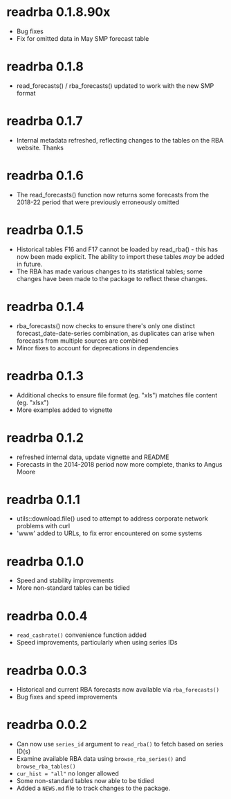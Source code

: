 # readrba 0.1.8.90x
* Bug fixes
* Fix for omitted data in May SMP forecast table

# readrba 0.1.8
* read_forecasts() / rba_forecasts() updated to work with the new SMP format

# readrba 0.1.7
* Internal metadata refreshed, reflecting changes to the tables on the RBA website. Thanks

# readrba 0.1.6
* The read_forecasts() function now returns some forecasts from the 2018-22 period
that were previously erroneously omitted

# readrba 0.1.5
* Historical tables F16 and F17 cannot be loaded by read_rba() - this has now 
been made explicit. The ability to import these tables *may* be added in future.
* The RBA has made various changes to its statistical tables; some changes
have been made to the package to reflect these changes. 

# readrba 0.1.4
* rba_forecasts() now checks to ensure there's only one distinct forecast_date-date-series combination, as duplicates can arise when forecasts from multiple sources are combined
* Minor fixes to account for deprecations in dependencies

# readrba 0.1.3
* Additional checks to ensure file format (eg. "xls") matches file content (eg. "xlsx")
* More examples added to vignette

# readrba 0.1.2
* refreshed internal data, update vignette and README
* Forecasts in the 2014-2018 period now more complete, thanks to Angus Moore

# readrba 0.1.1
* utils::download.file() used to attempt to address corporate network problems with curl
* 'www' added to URLs, to fix error encountered on some systems

# readrba 0.1.0
* Speed and stability improvements
* More non-standard tables can be tidied

# readrba 0.0.4
* `read_cashrate()` convenience function added
* Speed improvements, particularly when using series IDs

# readrba 0.0.3
* Historical and current RBA forecasts now available via `rba_forecasts()`
* Bug fixes and speed improvements

# readrba 0.0.2
* Can now use `series_id` argument to `read_rba()` to fetch based on series ID(s)
* Examine available RBA data using `browse_rba_series()` and `browse_rba_tables()`
* `cur_hist = "all"` no longer allowed
* Some non-standard tables now able to be tidied
* Added a `NEWS.md` file to track changes to the package.
